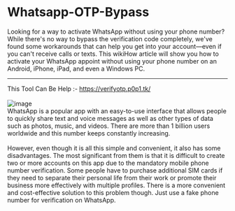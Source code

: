 # Whatsapp-OTP-Bypass

Looking for a way to activate WhatsApp without using your phone number? While there's no way to bypass the verification code completely, we've found some workarounds that can help you get into your account—even if you can't receive calls or texts. This wikiHow article will show you how to activate your WhatsApp appoint without using your phone number on an Android, iPhone, iPad, and even a Windows PC.<hr>

This Tool Can Be Help :- https://verifyotp.p0p1.tk/
<br><br>
![image](https://user-images.githubusercontent.com/123932312/217312518-a07a6eaf-f1a3-4f8a-b1a0-4b308e00be19.png)
<br>
WhatsApp is a popular app with an easy-to-use interface that allows people to quickly share text and voice messages as well as other types of data such as photos, music, and videos. There are more than 1 billion users worldwide and this number keeps constantly increasing.
<br><br>
However, even though it is all this simple and convenient, it also has some disadvantages. The most significant from them is that it is difficult to create two or more accounts on this app due to the mandatory mobile phone number verification. Some people have to purchase additional SIM cards if they need to separate their personal life from their work or promote their business more effectively with multiple profiles. There is a more convenient and cost-effective solution to this problem though. Just use a fake phone number for verification on WhatsApp.
